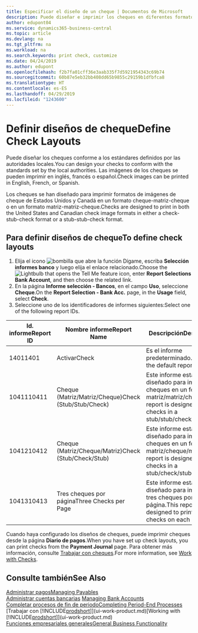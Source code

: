 ```yaml
---
title: Especificar el diseño de un cheque | Documentos de Microsoft
description: Puede diseñar e imprimir los cheques en diferentes formatos para cumplir los estándares.
author: edupont04
ms.service: dynamics365-business-central
ms.topic: article
ms.devlang: na
ms.tgt_pltfrm: na
ms.workload: na
ms.search.keywords: print check, customize
ms.date: 04/24/2019
ms.author: edupont
ms.openlocfilehash: f2b7fa01cff36e3aab335f7d5921954343c69b74
ms.sourcegitcommit: 60b87e5eb32bb408dd65b9855c29159b1dfbfca8
ms.translationtype: HT
ms.contentlocale: es-ES
ms.lasthandoff: 04/29/2019
ms.locfileid: "1243600"
---
```

# <a name="define-check-layouts"></a><span data-ttu-id="46d5a-103">Definir diseños de cheque</span><span class="sxs-lookup"><span data-stu-id="46d5a-103">Define Check Layouts</span></span>
<span data-ttu-id="46d5a-104">Puede diseñar los cheques conforme a los estándares definidos por las autoridades locales.</span><span class="sxs-lookup"><span data-stu-id="46d5a-104">You can design your checks to conform with the standards set by the local authorities.</span></span> <span data-ttu-id="46d5a-105">Las imágenes de los cheques se pueden imprimir en inglés, francés o español.</span><span class="sxs-lookup"><span data-stu-id="46d5a-105">Check images can be printed in English, French, or Spanish.</span></span>

<span data-ttu-id="46d5a-106">Los cheques se han diseñado para imprimir formatos de imágenes de cheque de Estados Unidos y Canadá en un formato cheque-matriz-cheque o en un formato matriz-matriz-cheque.</span><span class="sxs-lookup"><span data-stu-id="46d5a-106">Checks are designed to print in both the United States and Canadian check image formats in either a check-stub-check format or a stub-stub-check format.</span></span>

## <a name="to-define-check-layouts"></a><span data-ttu-id="46d5a-107">Para definir diseños de cheque</span><span class="sxs-lookup"><span data-stu-id="46d5a-107">To define check layouts</span></span>
1. <span data-ttu-id="46d5a-108">Elija el icono ![bombilla que abre la función Dígame](media/ui-search/search_small.png "Dígame que desea hacer"), escriba **Selección informes banco** y luego elija el enlace relacionado.</span><span class="sxs-lookup"><span data-stu-id="46d5a-108">Choose the ![Lightbulb that opens the Tell Me feature](media/ui-search/search_small.png "Tell me what you want to do") icon, enter **Report Selections Bank Account**, and then choose the related link.</span></span>
2. <span data-ttu-id="46d5a-109">En la página **Informe selección - Bancos**, en el campo **Uso**, seleccione **Cheque**.</span><span class="sxs-lookup"><span data-stu-id="46d5a-109">On the **Report Selection - Bank Acc.** page, in the **Usage** field, select **Check**.</span></span>
3. <span data-ttu-id="46d5a-110">Seleccione uno de los identificadores de informes siguientes:</span><span class="sxs-lookup"><span data-stu-id="46d5a-110">Select one of the following report IDs.</span></span>

  | <span data-ttu-id="46d5a-111">Id. informe</span><span class="sxs-lookup"><span data-stu-id="46d5a-111">Report ID</span></span> | <span data-ttu-id="46d5a-112">Nombre informe</span><span class="sxs-lookup"><span data-stu-id="46d5a-112">Report Name</span></span> | <span data-ttu-id="46d5a-113">Descripción</span><span class="sxs-lookup"><span data-stu-id="46d5a-113">Description</span></span> |
  | --- | --- | --- |
  | <span data-ttu-id="46d5a-114">1401</span><span class="sxs-lookup"><span data-stu-id="46d5a-114">1401</span></span> |<span data-ttu-id="46d5a-115">Activar</span><span class="sxs-lookup"><span data-stu-id="46d5a-115">Check</span></span> |<span data-ttu-id="46d5a-116">Es el informe predeterminado.</span><span class="sxs-lookup"><span data-stu-id="46d5a-116">This is the default report.</span></span> |
  | <span data-ttu-id="46d5a-117">10411</span><span class="sxs-lookup"><span data-stu-id="46d5a-117">10411</span></span> |<span data-ttu-id="46d5a-118">Cheque (Matriz/Matriz/Cheque)</span><span class="sxs-lookup"><span data-stu-id="46d5a-118">Check (Stub/Stub/Check)</span></span> |<span data-ttu-id="46d5a-119">Este informe está diseñado para imprimir cheques en un formato matriz/matriz/cheque.</span><span class="sxs-lookup"><span data-stu-id="46d5a-119">This report is designed to print checks in a stub/stub/check format.</span></span> |
  | <span data-ttu-id="46d5a-120">10412</span><span class="sxs-lookup"><span data-stu-id="46d5a-120">10412</span></span> |<span data-ttu-id="46d5a-121">Cheque (Matriz/Cheque/Matriz)</span><span class="sxs-lookup"><span data-stu-id="46d5a-121">Check (Stub/Check/Stub)</span></span> |<span data-ttu-id="46d5a-122">Este informe está diseñado para imprimir cheques en un formato matriz/cheque/matriz.</span><span class="sxs-lookup"><span data-stu-id="46d5a-122">This report is designed to print checks in a stub/check/stub format.</span></span> |
  | <span data-ttu-id="46d5a-123">10413</span><span class="sxs-lookup"><span data-stu-id="46d5a-123">10413</span></span> |<span data-ttu-id="46d5a-124">Tres cheques por página</span><span class="sxs-lookup"><span data-stu-id="46d5a-124">Three Checks per Page</span></span> |<span data-ttu-id="46d5a-125">Este informe está diseñado para imprimir tres cheques por página.</span><span class="sxs-lookup"><span data-stu-id="46d5a-125">This report is designed to print three checks on each page.</span></span> |

<span data-ttu-id="46d5a-126">Cuando haya configurado los diseños de cheques, puede imprimir cheques desde la página **Diario de pagos**.</span><span class="sxs-lookup"><span data-stu-id="46d5a-126">When you have set up check layouts, you can print checks from the **Payment Journal** page.</span></span> <span data-ttu-id="46d5a-127">Para obtener más información, consulte [Trabajar con cheques](payables-how-work-checks.md).</span><span class="sxs-lookup"><span data-stu-id="46d5a-127">For more information, see [Work with Checks](payables-how-work-checks.md).</span></span>

## <a name="see-also"></a><span data-ttu-id="46d5a-128">Consulte también</span><span class="sxs-lookup"><span data-stu-id="46d5a-128">See Also</span></span>
[<span data-ttu-id="46d5a-129">Administrar pagos</span><span class="sxs-lookup"><span data-stu-id="46d5a-129">Managing Payables</span></span>](payables-manage-payables.md)  
<span data-ttu-id="46d5a-130">[Administrar cuentas bancarias](bank-manage-bank-accounts.md) </span><span class="sxs-lookup"><span data-stu-id="46d5a-130">[Managing Bank Accounts](bank-manage-bank-accounts.md) </span></span>  
[<span data-ttu-id="46d5a-131">Completar procesos de fin de periodo</span><span class="sxs-lookup"><span data-stu-id="46d5a-131">Completing Period-End Processes</span></span>](year-how-complete-period-end-processes.md)  
<span data-ttu-id="46d5a-132">[Trabajar con [!INCLUDE[prodshort](includes/prodshort.md)]](ui-work-product.md)</span><span class="sxs-lookup"><span data-stu-id="46d5a-132">[Working with [!INCLUDE[prodshort](includes/prodshort.md)]](ui-work-product.md)</span></span>  
[<span data-ttu-id="46d5a-133">Funciones empresariales generales</span><span class="sxs-lookup"><span data-stu-id="46d5a-133">General Business Functionality</span></span>](ui-across-business-areas.md)
